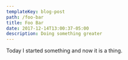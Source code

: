 ```yaml
---
templateKey: blog-post
path: /foo-bar
title: Foo Bar
date: 2017-12-14T13:00:37-05:00
description: Doing something greater
---
```

Today I started something and now it is a thing.
